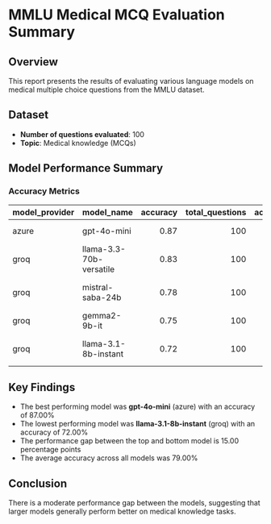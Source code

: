 # MMLU Medical MCQ Evaluation Summary

## Overview
This report presents the results of evaluating various language models on medical multiple choice questions from the MMLU dataset.

## Dataset
- **Number of questions evaluated**: 100
- **Topic**: Medical knowledge (MCQs)

## Model Performance Summary

### Accuracy Metrics

| model_provider   | model_name              |   accuracy |   total_questions |   accuracy_pct | display_name                   |
|:-----------------|:------------------------|-----------:|------------------:|---------------:|:-------------------------------|
| azure            | gpt-4o-mini             |       0.87 |               100 |             87 | gpt-4o-mini (azure)            |
| groq             | llama-3.3-70b-versatile |       0.83 |               100 |             83 | llama-3.3-70b-versatile (groq) |
| groq             | mistral-saba-24b        |       0.78 |               100 |             78 | mistral-saba-24b (groq)        |
| groq             | gemma2-9b-it            |       0.75 |               100 |             75 | gemma2-9b-it (groq)            |
| groq             | llama-3.1-8b-instant    |       0.72 |               100 |             72 | llama-3.1-8b-instant (groq)    |

## Key Findings

* The best performing model was **gpt-4o-mini** (azure) with an accuracy of 87.00%
* The lowest performing model was **llama-3.1-8b-instant** (groq) with an accuracy of 72.00%
* The performance gap between the top and bottom model is 15.00 percentage points
* The average accuracy across all models was 79.00%

## Conclusion
There is a moderate performance gap between the models, suggesting that larger models generally perform better on medical knowledge tasks.